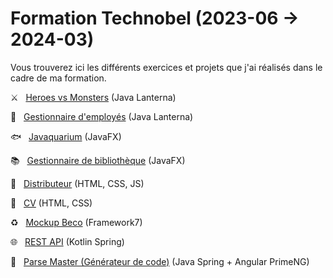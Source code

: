 # Formation Technobel (2023-06 → 2024-03)

Vous trouverez ici les différents exercices et projets que j'ai réalisés dans le cadre de ma formation.

⚔️ &nbsp; [Heroes vs Monsters](https://github.com/NathanGeisbusch/formation-technobel/tree/heroes_vs_monsters) (Java Lanterna)

💼 &nbsp; [Gestionnaire d'employés](https://github.com/NathanGeisbusch/formation-technobel/tree/employees) (Java Lanterna)

🐟 &nbsp; [Javaquarium](https://github.com/NathanGeisbusch/formation-technobel/tree/aquarium) (JavaFX)

📚 &nbsp; [Gestionnaire de bibliothèque](https://github.com/NathanGeisbusch/formation-technobel/tree/bibliotheque) (JavaFX)

🍬 &nbsp; [Distributeur](https://github.com/NathanGeisbusch/formation-technobel/tree/distributeur) (HTML, CSS, JS)

🪪 &nbsp; [CV](https://github.com/NathanGeisbusch/formation-technobel/tree/cv) (HTML, CSS)

♻️ &nbsp; [Mockup Beco](https://github.com/NathanGeisbusch/formation-technobel/tree/mockup-beco) (Framework7)

🌐 &nbsp; [REST API](https://github.com/NathanGeisbusch/formation-technobel/tree/playzone-backend) (Kotlin Spring)

📄 &nbsp; [Parse Master (Générateur de code)](https://github.com/NathanGeisbusch/formation-technobel/tree/parse-master) (Java Spring + Angular PrimeNG)
